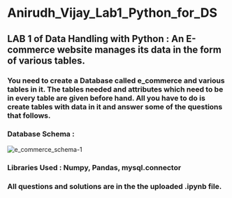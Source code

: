 # Anirudh_Vijay_Lab1_Python_for_DS
## LAB 1 of Data Handling with Python : An E-commerce website manages its data in the form of various tables.

### You need to create a Database called e_commerce and various tables in it. The tables needed and attributes which need to be in every table are given before hand. All you have to do is create tables with data in it and answer some of the questions that follows.

### Database Schema : 

![e_commerce_schema-1](https://github.com/Anirudh-lone-wolf/Anirudh_Vijay_Lab1_Python_for_DS/assets/66291656/55d1fb91-46d8-452d-956e-46a305e784d0)

### Libraries Used : Numpy, Pandas, mysql.connector

### All questions and solutions are in the the uploaded .ipynb file. 
